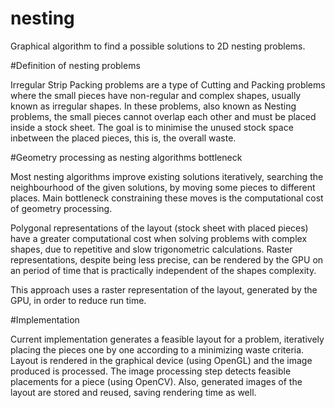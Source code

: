 # nesting

Graphical algorithm to find a possible solutions to 2D nesting problems.

#Definition of nesting problems

Irregular Strip Packing problems are a type of Cutting and Packing problems where the small pieces have non-regular and complex shapes, usually known as irregular shapes. In these problems, also known as Nesting problems, the small pieces cannot overlap each other and must be placed inside a stock sheet. The goal is to minimise the unused stock space inbetween the placed pieces, this is, the overall waste. 

#Geometry processing as nesting algorithms bottleneck

Most nesting algorithms improve existing solutions iteratively, searching the neighbourhood of the given solutions, by moving some pieces to different places. Main bottleneck constraining these moves is the computational cost of geometry processing.

Polygonal representations of the layout (stock sheet with placed pieces) have a greater computational cost when solving problems with complex shapes, due to repetitive and slow trigonometric calculations.
Raster representations, despite being less precise, can be rendered by the GPU on an period of time that is practically independent of the shapes complexity.

This approach uses a raster representation of the layout, generated by the GPU, in order to reduce run time.

#Implementation

Current implementation generates a feasible layout for a problem, iteratively placing the pieces one by one according to a minimizing waste criteria. 
Layout is rendered in the graphical device (using OpenGL) and the image produced is processed. The image processing step detects feasible placements for a piece (using OpenCV).
Also, generated images of the layout are stored and reused, saving rendering time as well.


